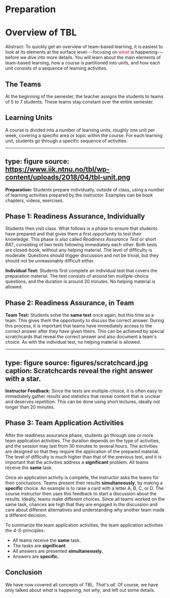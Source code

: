 # Preparation







# Overview of TBL

Abstract: To quickly get an overview of team-based learning, it is easiest to look at its elements at the surface level---focusing on <strong style="color: #F74D63">what</strong> is happening---before we dive into more details. You will learn about the main elements of team-based learning, how a course is partitioned into units, and how each unit consists of a sequence of learning activities.


## The Teams

At the beginning of the semester, the teacher assigns the students to teams of 5 to 7 students. These teams stay constant over the entire semester. 

## Learning Units

A course is divided into a number of learning units, roughly one unit per week, covering a specific area or topic within the course. For each learning unit, students go through a specific sequence of activities.


---
type: figure
source: https://www.iik.ntnu.no/tbl/wp-content/uploads/2018/04/tbl-unit.png
---

**Preparation:** Students prepare individually, outside of class, using a number of learning activities prepared by the instructor. Examples can be book chapters, videos, exercises.


## Phase 1: Readiness Assurance, Individually

Students then visit class. What follows is a phase to ensure that students have prepared and that gives them a first opportunity to test their knowledge. This phase is also called *Readiness Assurance Test* or short *RAT*, consisting of two tests following immediately each other. Both tests are closed-book, without any helping material. The level of difficulty is moderate. Questions should trigger discussion and not be trivial, but they should not be unreasonably difficult either. 

**Individual Test:** Students first complete an individual test that covers the preparation material. The test consists of around ten multiple-choice questions, and the duration is around 20 minutes. No helping material is allowed.  

## Phase 2: Readiness Assurance, in Team

**Team Test:** Students solve the **same test** once again, but this time as a team. This gives them the opportunity to discuss the correct answer. During this process, it is important that teams have immediately access to the correct answer after they have given theirs. This can be achieved by special scratchcards that reveal the correct answer and also document a team's choice. As with the individual test, no helping material is allowed.

---
type: figure
source: figures/scratchcard.jpg
caption: Scratchcards reveal the right answer with a star.
---

**Instructor Feedback:** Since the tests are multiple-choice, it is often easy to immediately gather results and statistics that reveal content that is unclear and deserves repetition. This can be done using short lectures, ideally not longer than 20 minutes. 

## Phase 3: Team Application Activities

After the readiness assurance phase, students go through one or more team application activities. The duration depends on the type of activities, and the session may last from 30 minutes to several hours. The activities are designed so that they require the application of the prepared material. The level of difficulty is much higher than that of the previous test, and it is important that the activities address a **significant** problem. All teams receive the **same** task.

Once an application activity is complete, the instructor asks the teams for their conclusions. Teams present their results **simultaneously**, by making a **specific** choice. An example is to raise a card with a letter A, B, C, or D. The course instructor then uses this feedback to start a discussion about the results. Ideally, teams make different choices. Since all teams worked on the same task, chances are high that they are engaged in the discussion and care about different alternatives and understanding why another team made a different decision. 

To summarize the team application activities, the team application activities the *4-S*-principles:

* All teams receive the **same** task.
* The tasks are **significant**.
* All answers are presented **simultaneously.**
* Answers are **specific.**

## Conclusion

We have now covered all concepts of TBL. *That's all.* Of course, we have only talked about *what* is happening, not *why*, and left out some details.  


